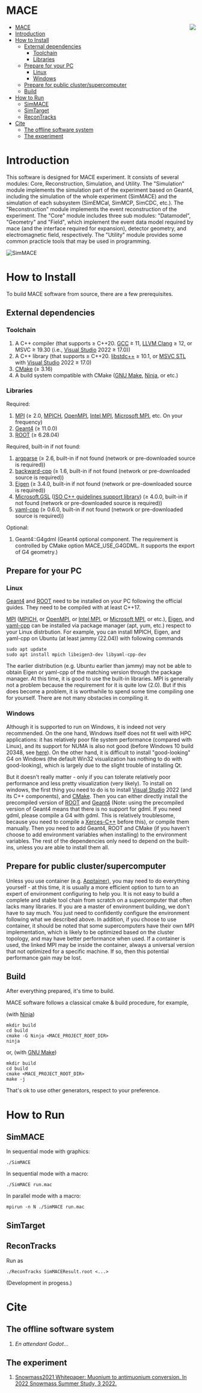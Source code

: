 # MACE

<img align="right" src="document/picture/MACE_logo_100x100.png"/>

- [MACE](#mace)
- [Introduction](#introduction)
- [How to Install](#how-to-install)
  - [External dependencies](#external-dependencies)
    - [Toolchain](#toolchain)
    - [Libraries](#libraries)
  - [Prepare for your PC](#prepare-for-your-pc)
    - [Linux](#linux)
    - [Windows](#windows)
  - [Prepare for public cluster/supercomputer](#prepare-for-public-clustersupercomputer)
  - [Build](#build)
- [How to Run](#how-to-run)
  - [SimMACE](#simmace)
  - [SimTarget](#simtarget)
  - [ReconTracks](#recontracks)
- [Cite](#cite)
  - [The offline software system](#the-offline-software-system)
  - [The experiment](#the-experiment)

# Introduction

This software is designed for MACE experiment. It consists of several modules: Core, Reconstruction, Simulation, and Utility. The "Simulation" module implements the simulation part of the experiment based on Geant4, including the simulation of the whole experiment (SimMACE) and the simulation of each subsystem (SimEMCal, SimMCP, SimCDC, etc.). The "Reconstruction" module implements the event reconstruction of the experiment. The "Core" module includes three sub modules: "Datamodel", "Geometry" and "Field", which implement the event data model required by mace (and the interface required for expansion), detector geometry, and electromagnetic field, respectively. The "Utility" module provides some common practicle tools that may be used in programming.

![SimMACE](document/picture/SimMACE-20220930.png)

# How to Install

To build MACE software from source, there are a few prerequisites.

## External dependencies

### Toolchain

1. A C++ compiler (that supports ≥ C++20. [GCC](https://gcc.gnu.org/) ≥ 11, [LLVM Clang](https://clang.llvm.org/) ≥ 12, or MSVC ≥ 19.30 (i.e., [Visual Studio](https://visualstudio.microsoft.com/) 2022 ≥ 17.0))
2. A C++ library (that supports ≥ C++20. [libstdc++](https://gcc.gnu.org/onlinedocs/libstdc++/) ≥ 10.1, or [MSVC STL](https://github.com/microsoft/STL) with [Visual Studio](https://visualstudio.microsoft.com/) 2022 ≥ 17.0)
3. [CMake](https://cmake.org/) (≥ 3.16)
4. A build system compatible with CMake ([GNU Make](https://www.gnu.org/software/make/), [Ninja](https://ninja-build.org), or etc.)

### Libraries

Required:

1. [MPI](https://www.mpi-forum.org/) (≥ 2.0, [MPICH](https://www.mpich.org/), [OpenMPI](https://www.open-mpi.org/), [Intel MPI](https://www.intel.cn/content/www/cn/zh/developer/tools/oneapi/mpi-library.html), [Microsoft MPI](https://github.com/Microsoft/Microsoft-MPI), etc. On your frequency)
2. [Geant4](https://geant4.web.cern.ch/) (≥ 11.0.0)
3. [ROOT](https://root.cern/) (≥ 6.28.04)

Required, built-in if not found:

1. [argparse](https://github.com/p-ranav/argparse) (≥ 2.6, built-in if not found (network or pre-downloaded source is required))
2. [backward-cpp](https://github.com/bombela/backward-cpp) (≥ 1.6, built-in if not found (network or pre-downloaded source is required))
3. [Eigen](https://eigen.tuxfamily.org/) (≥ 3.4.0, built-in if not found (network or pre-downloaded source is required))
4. [Microsoft.GSL](https://github.com/Microsoft/GSL) ([ISO C++ guidelines support library](https://github.com/isocpp/CppCoreGuidelines/blob/master/CppCoreGuidelines.md#gsl-guidelines-support-library)) (≥ 4.0.0, built-in if not found (network or pre-downloaded source is required))
5. [yaml-cpp](https://github.com/jbeder/yaml-cpp) (≥ 0.6.0, built-in if not found (network or pre-downloaded source is required))

Optional:

1. Geant4::G4gdml (Geant4 optional component. The requirement is controlled by CMake option MACE_USE_G4GDML. It supports the export of G4 geometry.)

## Prepare for your PC  

### Linux

[Geant4](https://geant4.web.cern.ch/) and [ROOT](https://root.cern/) need to be installed on your PC following the official guides. They need to be compiled with at least C++17.

[MPI](https://www.mpi-forum.org/) ([MPICH](https://www.mpich.org/), or [OpenMPI](https://www.open-mpi.org/), or [Intel MPI](https://www.intel.cn/content/www/cn/zh/developer/tools/oneapi/mpi-library.html), or [Microsoft MPI](https://github.com/Microsoft/Microsoft-MPI), or etc.), [Eigen](https://eigen.tuxfamily.org/), and [yaml-cpp](https://github.com/jbeder/yaml-cpp) can be installed via package manager (apt, yum, etc.) respect to your Linux distrbution. For example, you can install MPICH, Eigen, and yaml-cpp on Ubuntu (at least jammy (22.04)) with following commands

```shell
sudo apt update
sudo apt install mpich libeigen3-dev libyaml-cpp-dev
```

The earlier distribution (e.g. Ubuntu earlier than jammy) may not be able to obtain Eigen or yaml-cpp of the matching version through the package manager. At this time, it is good to use the built-in libraries. MPI is generally not a problem because the requirement for it is quite low (2.0). But if this does become a problem, it is worthwhile to spend some time compiling one for yourself. There are not many obstacles in compiling it.

### Windows

Although it is supported to run on Windows, it is indeed not very recommended. On the one hand, Windows itself does not fit well with HPC applications: it has relatively poor file system performance (compared with Linux), and its support for NUMA is also not good (before Windows 10 build 20348, see [here](https://docs.microsoft.com/en-us/Windows/win32/procthread/numa-support#numa-support-on-systems-with-more-than-64-logical-processors)). On the other hand, it is difficult to install "good-looking" G4 on Windows (the default Win32 visualization has nothing to do with good-looking), which is largely due to the slight trouble of installing Qt.

But it doesn't really matter - only if you can tolerate relatively poor performance and less pretty visualization (very likely). To install on windows, the first thing you need to do is to install [Visual Studio](https://visualstudio.microsoft.com/) 2022 (and its C++ components), and [CMake](https://cmake.org/). Then you can either directly install the precompiled version of [ROOT](https://root.cern/) and [Geant4](https://geant4.web.cern.ch/) (Note: using the precompiled version of Geant4 means that there is no support for gdml. If you need gdml, please compile a G4 with gdml. This is relatively troublesome, because you need to compile a [Xerces-C++](https://xerces.apache.org/xerces-c/) before this), or compile them manually. Then you need to add Geant4, ROOT and CMake (if you haven't choose to add environment variables when installing) to the environment variables. The rest of the dependencies only need to depend on the built-ins, unless you are able to install them all.

## Prepare for public cluster/supercomputer  

Unless you use container (e.g. [Apptainer](http://apptainer.org/)), you may need to do everything yourself - at this time, it is usually a more efficient option to turn to an expert of environment configuring to help you. It is not easy to build a complete and stable tool chain from scratch on a supercomputer that often lacks many libraries. If you are a master of environment building, we don't have to say much. You just need to confidently configure the environment following what we described above. In addition, if you choose to use container, it should be noted that some supercomputers have their own MPI implementation, which is likely to be optimized based on the cluster topology, and may have better performance when used. If a container is used, the linked MPI may be inside the container, always a universal version that not optimized for a specific machine. If so, then this potential performance gain may be lost.

## Build

After everything prepared, it's time to build.  

MACE software follows a classical cmake & build procedure, for example,

(with [Ninja](https://ninja-build.org))
```shell
mkdir build
cd build
cmake -G Ninja <MACE_PROJECT_ROOT_DIR>
ninja
```
or, (with [GNU Make](https://www.gnu.org/software/make/))
```shell
mkdir build
cd build
cmake <MACE_PROJECT_ROOT_DIR>
make -j
```

That's ok to use other generators, respect to your preference.  

# How to Run

## SimMACE

In sequential mode with graphics:

```shell
./SimMACE
```

In sequential mode with a macro:

```shell
./SimMACE run.mac
```

In parallel mode with a macro:

```shell
mpirun -n N ./SimMACE run.mac
```

## SimTarget



## ReconTracks

Run as

```shell
./ReconTracks SimMACEResult.root <...>
```

(Development in progess.)

# Cite

## The offline software system

1. *En attendant Godot*...

## The experiment

1. [Snowmass2021 Whitepaper: Muonium to antimuonium conversion. In 2022 Snowmass Summer Study, 3 2022.](https://arxiv.org/pdf/2203.11406)
